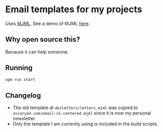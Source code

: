 # Email templates for my projects

Uses [MJML](https://mjml.io/documentation/). See a demo of MJML [here](https://mjml.io/try-it-live/).

## Why open source this?

Because it can help someone.

## Running

```sh
npm run start
```

## Changelog

- The old template at `devletters/letters.mjml` was copied to `aviaryan.com/email-v1-centered.mjml` since it is now my personal newsletter.
- Only the template I am currently using is included in the build scripts.
